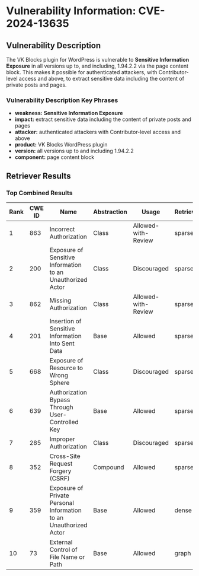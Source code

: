 # Vulnerability Information: CVE-2024-13635

## Vulnerability Description
The VK Blocks plugin for WordPress is vulnerable to **Sensitive Information Exposure** in all versions up to, and including, 1.94.2.2 via the page content block. This makes it possible for authenticated attackers, with Contributor-level access and above, to extract sensitive data including the content of private posts and pages.

### Vulnerability Description Key Phrases
- **weakness:** **Sensitive Information Exposure**
- **impact:** extract sensitive data including the content of private posts and pages
- **attacker:** authenticated attackers with Contributor-level access and above
- **product:** VK Blocks WordPress plugin
- **version:** all versions up to and including 1.94.2.2
- **component:** page content block

## Retriever Results

### Top Combined Results

| Rank | CWE ID | Name | Abstraction | Usage  | Retrievers | Individual Scores |
|------|--------|------|-------------|-------|------------|-------------------|
| 1 | 863 | Incorrect Authorization | Class | Allowed-with-Review | sparse | 0.325 |
| 2 | 200 | Exposure of Sensitive Information to an Unauthorized Actor | Class | Discouraged | sparse | 0.315 |
| 3 | 862 | Missing Authorization | Class | Allowed-with-Review | sparse | 0.314 |
| 4 | 201 | Insertion of Sensitive Information Into Sent Data | Base | Allowed | sparse | 0.306 |
| 5 | 668 | Exposure of Resource to Wrong Sphere | Class | Discouraged | sparse | 0.305 |
| 6 | 639 | Authorization Bypass Through User-Controlled Key | Base | Allowed | sparse | 0.301 |
| 7 | 285 | Improper Authorization | Class | Discouraged | sparse | 0.300 |
| 8 | 352 | Cross-Site Request Forgery (CSRF) | Compound | Allowed | sparse | 0.297 |
| 9 | 359 | Exposure of Private Personal Information to an Unauthorized Actor | Base | Allowed | dense | 0.517 |
| 10 | 73 | External Control of File Name or Path | Base | Allowed | graph | 0.003 |

